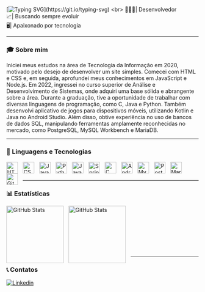 [![Typing SVG](https://readme-typing-svg.herokuapp.com?font=Fira+Code&pause=1000&color=2272F7&width=435&lines=Ol%C3%A1%2C+sou+Rafael!)](https://git.io/typing-svg)
<br>
👨🏻‍💻| Desenvolvedor
<br>
📈| Buscando sempre evoluir
<br>
🖥️| Apaixonado por tecnologia

---

### 🎓 Sobre mim
<p>Iniciei meus estudos na área de Tecnologia da Informação em 2020, motivado pelo desejo de desenvolver um site simples. Comecei com HTML e CSS e, em seguida, aprofundei meus conhecimentos em JavaScript e Node.js. Em 2022, ingressei no curso superior de Análise e Desenvolvimento de Sistemas, onde adquiri uma base sólida e abrangente sobre a área. Durante a graduação, tive a oportunidade de trabalhar com diversas linguagens de programação, como C, Java e Python. Também desenvolvi aplicativo de jogos para dispositivos móveis, utilizando Kotlin e Java no Android Studio. Além disso, obtive experiência no uso de bancos de dados SQL, manipulando ferramentas amplamente reconhecidas no mercado, como PostgreSQL, MySQL Workbench e MariaDB. </p>

---

### 🤖 Linguagens e Tecnologias

<img 
    align="left" 
    alt="HTML"
    title="HTML" 
    width="30px" 
    style="padding-right: 10px;" 
    src="https://cdn.jsdelivr.net/gh/devicons/devicon@latest/icons/html5/html5-original.svg" 
/>
<img 
    align="left" 
    alt="CSS" 
    title="CSS"
    width="30px" 
    style="padding-right: 10px;" 
    src="https://cdn.jsdelivr.net/gh/devicons/devicon@latest/icons/css3/css3-original.svg" 
/>
<img 
    align="left" 
    alt="JavaScript" 
    title="JavaScript"
    width="30px" 
    style="padding-right: 10px;" 
    src="https://cdn.jsdelivr.net/gh/devicons/devicon@latest/icons/javascript/javascript-original.svg" 
/>
<img 
    align="left" 
    alt="Python" 
    title="Python"
    width="30px" 
    style="padding-right: 10px;" 
    src="https://cdn.jsdelivr.net/gh/devicons/devicon@latest/icons/python/python-original.svg" 
/>
<img 
    align="left" 
    alt="Java" 
    title="Java"
    width="30px" 
    style="padding-right: 10px;" 
    src="https://cdn.jsdelivr.net/gh/devicons/devicon@latest/icons/java/java-original.svg"
/>
<img 
    align="left" 
    alt="Spring Boot" 
    title="Spring Boot"
    width="30px" 
    style="padding-right: 10px;" 
    src="https://cdn.jsdelivr.net/gh/devicons/devicon@latest/icons/spring/spring-original.svg"
/>
<img 
    align="left" 
    alt="C" 
    title="C"
    width="30px" 
    style="padding-right: 10px;" 
    src="https://cdn.jsdelivr.net/gh/devicons/devicon@latest/icons/c/c-original.svg"
/>
<img 
    align="left" 
    alt="Android Studio" 
    title="Android Studio"
    width="30px" 
    style="padding-right: 10px;" 
    src="https://cdn.jsdelivr.net/gh/devicons/devicon@latest/icons/androidstudio/androidstudio-original.svg"
/>
<img 
    align="left" 
    alt="MySQL" 
    title="MySQL"
    width="30px" 
    style="padding-right: 10px;" 
    src="https://cdn.jsdelivr.net/gh/devicons/devicon@latest/icons/mysql/mysql-original.svg"
/>
<img 
    align="left" 
    alt="PostgreSQL" 
    title="PostgreSQL"
    width="30px" 
    style="padding-right: 10px;" 
    src="https://cdn.jsdelivr.net/gh/devicons/devicon@latest/icons/postgresql/postgresql-original.svg"
/>
<img 
    align="left" 
    alt="MariaDB" 
    title="MariaDB"
    width="30px" 
    style="padding-right: 10px;" 
    src="https://cdn.jsdelivr.net/gh/devicons/devicon@latest/icons/mariadb/mariadb-original.svg"
/>
<img 
    align="left" 
    alt="Git" 
    title="Git"
    width="30px" 
    style="padding-right: 10px;" 
    src="https://cdn.jsdelivr.net/gh/devicons/devicon@latest/icons/git/git-original.svg" 
/>

<br>
<br>

---

### 📊 Estatísticas

<p>
  <img 
    align="left" 
    alt="GitHub Stats" 
    height="150" 
    style="padding-right: 10px;" 
    src="https://github-readme-stats.vercel.app/api?username=RafaelCantovitzBueno&show_icons=true&theme=tokyonight&include_all_commits=true&locale=pt-br&rank_icon=github" 
  />

<img 
      align="left" 
      alt="GitHub Stats" 
      height="150" 
      style="padding-right: 10px;"
      src="https://github-readme-stats.vercel.app/api/top-langs/?username=RafaelCantovitzBueno&theme=tokyonight&layout=compact&custom_title=Tecnologias&langs_count=9" 
  />

</p>

<br>
<br>
<br>
<br>
<br>
<br>
<br>

---

### 📞 Contatos
<p align="left">
    <a href="https://www.linkedin.com/in/rafaelcbueno1/">
        <img 
            alt="Linkedin" 
            title="Me siga no Linkedin" 
            src="https://img.shields.io/badge/Linkedin-%23026AA7.svg?style=for-the-badge&logo=person-add&logoColor=white"
        />
    </a>
</p>


